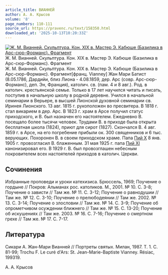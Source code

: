 ```yaml
---
article_title: ВИАННЕЙ
author: А. А. Крысов
volume: '8'
page_numbers: 110-111
source_url: https://pravenc.ru/text/158350.html
downloaded_at: '2025-10-13T10:20:33Z'
---
```


[![Ж. М. Вианней. Скульптура. Кон. XIX в. Мастер Э. Кабюше (Базилика в Арс-сюр-Форманс). Фрагмент](https://pravenc.ru/data/725/465/1234/i200.jpg "Кликните для увеличения картинки")](https://pravenc.ru/data/725/465/1234/i400.jpg)Ж. М. Вианней. Скульптура. Кон. XIX в. Мастер Э. Кабюше (Базилика в Арс-сюр-Форманс). Фрагмент  
Ж. М. Вианней. Скульптура. Кон. XIX в. Мастер Э. Кабюше (Базилика в Арс-сюр-Форманс). Фрагмент[франц. Vianney] Жан Мари Батист (8.05.1786, Дардийи, близ Лиона - 4.08.1859, дер. Арс (совр. Арс-сюр-Форманс), деп. Эн, Франция), католич. св. (пам. 4 и 8 авг.). Род. в католич. крестьянской семье. Только в 17 лет научился читать и писать, поступив в начальную школу в родной деревне. Учился в начальной семинарии в Верьере, в высшей Лионской духовной семинарии св. Иринея Лионского. 13 авг. 1815 г. рукоположен во пресвитера. В 1818 г. стал викарием в дер. Арс. В 1823 г. храм в Арсе получил статус приходского, и В. был назначен его настоятелем. Ежедневно В. посещало более тысячи человек. Трудами В. в приходе была открыта бесплатная школа (1824), приют для сирот (1827). Скончался В. 4 авг. 1859 г. в Арсе, на его погребение прибыли ок. 300 священников и 6 тыс. верующих. Похоронен В. в своем приходском храме. Папа [Пий X](<https://pravenc.ru/text/Пий X.html>) 8 янв. 1905 г. провозгласил В. блаженным. 31 мая 1925 г. папа [Пий XI](<https://pravenc.ru/text/Пий XI.html>) канонизировал его. В 1929 г. В. был провозглашен небесным покровителем всех настоятелей приходов в католич. Церкви.

## Сочинения

Избранные проповеди и уроки катехизиса. Брюссель, 1969; Поучение о гордыне // Покров: Альманах рос. католиков. М., 2001. № 10. С. 3-8; Поучение о зависти // Там же. № 11. С. 3-12; Поучение о равнодушии // Там же. № 12. С. 3-10; Поучение о прелюбодеянии // Там же. 2002. № 13. С. 3-14; Поучение о злословии // Там же. № 14. С. 3-9; Поучение об опрометчивом осуждении ближнего // Там же. № 15. С. 13-20; Поучение об искушениях // Там же. 2003. № 16. С. 7-16; Поучение о смертном грехе // Там же. № 17. С. 7-17.

## Литература

Сикари А. Жан-Мари Вианней // Портреты святых. Милан, 1987. Т. 1. С. 81-99; Trochu F. Le curé d'Ars: St. Jean-Marie-Baptiste Vianney. Résiac, 199319.

А. А. Крысов
